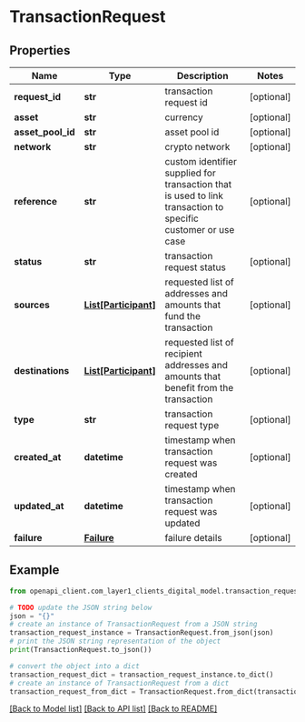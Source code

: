 # TransactionRequest


## Properties

Name | Type | Description | Notes
------------ | ------------- | ------------- | -------------
**request_id** | **str** | transaction request id | [optional] 
**asset** | **str** | currency | [optional] 
**asset_pool_id** | **str** | asset pool id | [optional] 
**network** | **str** | crypto network | [optional] 
**reference** | **str** | custom identifier supplied for transaction that is used to link transaction to specific customer or use case | [optional] 
**status** | **str** | transaction request status | [optional] 
**sources** | [**List[Participant]**](Participant.md) | requested list of addresses and amounts that fund the transaction | [optional] 
**destinations** | [**List[Participant]**](Participant.md) | requested list of recipient addresses and amounts that benefit from the transaction | [optional] 
**type** | **str** | transaction request type | [optional] 
**created_at** | **datetime** | timestamp when transaction request was created | [optional] 
**updated_at** | **datetime** | timestamp when transaction request was updated | [optional] 
**failure** | [**Failure**](Failure.md) | failure details | [optional] 

## Example

```python
from openapi_client.com_layer1_clients_digital_model.transaction_request import TransactionRequest

# TODO update the JSON string below
json = "{}"
# create an instance of TransactionRequest from a JSON string
transaction_request_instance = TransactionRequest.from_json(json)
# print the JSON string representation of the object
print(TransactionRequest.to_json())

# convert the object into a dict
transaction_request_dict = transaction_request_instance.to_dict()
# create an instance of TransactionRequest from a dict
transaction_request_from_dict = TransactionRequest.from_dict(transaction_request_dict)
```
[[Back to Model list]](../README.md#documentation-for-models) [[Back to API list]](../README.md#documentation-for-api-endpoints) [[Back to README]](../README.md)


